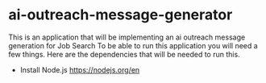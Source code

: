 # ai-outreach-message-generator
This is an application that will be implementing an ai outreach message generation for Job Search
To be able to run this application you will need a few things. Here are the dependencies that will be needed to run this.
- Install Node.js https://nodejs.org/en
